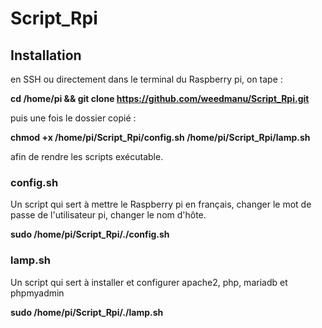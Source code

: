 # Script_Rpi

## Installation

en SSH ou directement dans le terminal du Raspberry pi, on tape :

**cd /home/pi && git clone https://github.com/weedmanu/Script_Rpi.git**

puis une fois le dossier copié :

**chmod +x /home/pi/Script_Rpi/config.sh /home/pi/Script_Rpi/lamp.sh**

afin de rendre les scripts exécutable.

### config.sh

Un script qui sert à mettre le Raspberry pi en français, changer le mot de passe de l'utilisateur pi, changer le nom d'hôte.

**sudo /home/pi/Script_Rpi/./config.sh**

### lamp.sh

Un script qui sert à installer et configurer apache2, php, mariadb et phpmyadmin

**sudo /home/pi/Script_Rpi/./lamp.sh**

